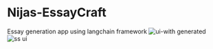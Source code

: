 # Nijas-EssayCraft
Essay generation app using langchain framework
![ui-with generated](https://user-images.githubusercontent.com/93792336/235369534-9286fbd6-975f-4966-ab29-2f70be58a265.PNG)
![ss ui](https://user-images.githubusercontent.com/93792336/235369552-57e71b7b-f82d-4f6d-b5be-d90f13a642db.PNG)
